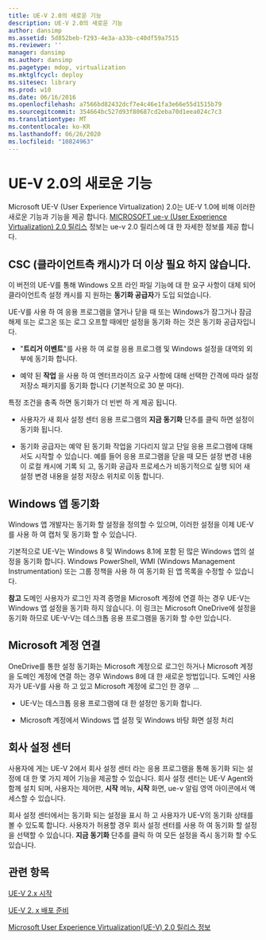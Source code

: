 ```yaml
---
title: UE-V 2.0의 새로운 기능
description: UE-V 2.0의 새로운 기능
author: dansimp
ms.assetid: 5d852beb-f293-4e3a-a33b-c40df59a7515
ms.reviewer: ''
manager: dansimp
ms.author: dansimp
ms.pagetype: mdop, virtualization
ms.mktglfcycl: deploy
ms.sitesec: library
ms.prod: w10
ms.date: 06/16/2016
ms.openlocfilehash: a7566bd82432dcf7e4c46e1fa3e66e55d1515b79
ms.sourcegitcommit: 354664bc527d93f80687cd2eba70d1eea024c7c3
ms.translationtype: MT
ms.contentlocale: ko-KR
ms.lasthandoff: 06/26/2020
ms.locfileid: "10824963"
---
```

# UE-V 2.0의 새로운 기능


Microsoft UE-V (User Experience Virtualization) 2.0는 UE-V 1.0에 비해 이러한 새로운 기능과 기능을 제공 합니다. [MICROSOFT ue-v (User Experience Virtualization) 2.0 릴리스](microsoft-user-experience-virtualization--ue-v--20-release-notesuevv2.md) 정보는 ue-v 2.0 릴리스에 대 한 자세한 정보를 제공 합니다.

## CSC (클라이언트측 캐시)가 더 이상 필요 하지 않습니다.


이 버전의 UE-V를 통해 Windows 오프 라인 파일 기능에 대 한 요구 사항이 대체 되어 클라이언트측 설정 캐시를 지 원하는 **동기화 공급자**가 도입 되었습니다.

UE-V를 사용 하 여 응용 프로그램을 열거나 닫을 때 또는 Windows가 잠그거나 잠금 해제 또는 로그온 또는 로그 오프할 때에만 설정을 동기화 하는 것은 동기화 공급자입니다.

-   "**트리거 이벤트**"를 사용 하 여 로컬 응용 프로그램 및 Windows 설정을 대역외 외부에 동기화 합니다.

-   예약 된 **작업** 을 사용 하 여 엔터프라이즈 요구 사항에 대해 선택한 간격에 따라 설정 저장소 패키지를 동기화 합니다 (기본적으로 30 분 마다).

특정 조건을 충족 하면 동기화가 더 빈번 하 게 제공 됩니다.

-   사용자가 새 회사 설정 센터 응용 프로그램의 **지금 동기화** 단추를 클릭 하면 설정이 동기화 됩니다.

-   동기화 공급자는 예약 된 동기화 작업을 기다리지 않고 단일 응용 프로그램에 대해서도 시작할 수 있습니다. 예를 들어 응용 프로그램을 닫을 때 모든 설정 변경 내용이 로컬 캐시에 기록 되 고, 동기화 공급자 프로세스가 비동기적으로 실행 되어 새 설정 변경 내용을 설정 저장소 위치로 이동 합니다.

## Windows 앱 동기화


Windows 앱 개발자는 동기화 할 설정을 정의할 수 있으며, 이러한 설정을 이제 UE-V를 사용 하 여 캡처 및 동기화 할 수 있습니다.

기본적으로 UE-V는 Windows 8 및 Windows 8.1에 포함 된 많은 Windows 앱의 설정을 동기화 합니다. Windows PowerShell, WMI (Windows Management Instrumentation) 또는 그룹 정책을 사용 하 여 동기화 된 앱 목록을 수정할 수 있습니다.

**참고**  도메인 사용자가 로그인 자격 증명을 Microsoft 계정에 연결 하는 경우 UE-V는 Windows 앱 설정을 동기화 하지 않습니다. 이 링크는 Microsoft OneDrive에 설정을 동기화 하므로 UE-V-V는 데스크톱 응용 프로그램을 동기화 할 수만 있습니다.

 

## Microsoft 계정 연결


OneDrive를 통한 설정 동기화는 Microsoft 계정으로 로그인 하거나 Microsoft 계정을 도메인 계정에 연결 하는 경우 Windows 8에 대 한 새로운 방법입니다. 도메인 사용자가 UE-V를 사용 하 고 있고 Microsoft 계정에 로그인 한 경우 ...

-   UE-V는 데스크톱 응용 프로그램에 대 한 설정만 동기화 합니다.

-   Microsoft 계정에서 Windows 앱 설정 및 Windows 바탕 화면 설정 처리

## 회사 설정 센터


사용자에 게는 UE-V 2에서 회사 설정 센터 라는 응용 프로그램을 통해 동기화 되는 설정에 대 한 몇 가지 제어 기능을 제공할 수 있습니다. 회사 설정 센터는 UE-V Agent와 함께 설치 되며, 사용자는 제어판, **시작** 메뉴, **시작** 화면, ue-v 알림 영역 아이콘에서 액세스할 수 있습니다.

회사 설정 센터에서는 동기화 되는 설정을 표시 하 고 사용자가 UE-V의 동기화 상태를 볼 수 있도록 합니다. 사용자가 허용할 경우 회사 설정 센터를 사용 하 여 동기화 할 설정을 선택할 수 있습니다. **지금 동기화** 단추를 클릭 하 여 모든 설정을 즉시 동기화 할 수도 있습니다.






## 관련 항목


[UE-V 2.x 시작](get-started-with-ue-v-2x-new-uevv2.md)

[UE-V 2. x 배포 준비](prepare-a-ue-v-2x-deployment-new-uevv2.md)

[Microsoft User Experience Virtualization(UE-V) 2.0 릴리스 정보](microsoft-user-experience-virtualization--ue-v--20-release-notesuevv2.md)

 

 





